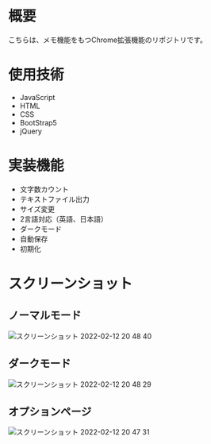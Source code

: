 # 概要
こちらは、メモ機能をもつChrome拡張機能のリポジトリです。

# 使用技術
 - JavaScript
 - HTML
 - CSS
 - BootStrap5
 - jQuery

# 実装機能
 - 文字数カウント
 - テキストファイル出力
 - サイズ変更
 - 2言語対応（英語、日本語）
 - ダークモード
 - 自動保存
 - 初期化
 
# スクリーンショット
## ノーマルモード
![スクリーンショット 2022-02-12 20 48 40](https://user-images.githubusercontent.com/43754736/153710071-74386f45-6b77-4f2b-834a-3199e9addedf.png)
 
## ダークモード
![スクリーンショット 2022-02-12 20 48 29](https://user-images.githubusercontent.com/43754736/153710055-572d91b5-0ea8-4158-858b-ae44dbc4f29f.png)

## オプションページ
![スクリーンショット 2022-02-12 20 47 31](https://user-images.githubusercontent.com/43754736/153710104-a2629fb3-2672-4ca4-a608-ebe24b171000.png)
 
 
